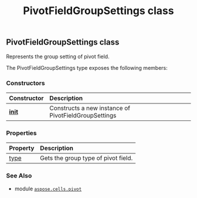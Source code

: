 ﻿---
title: PivotFieldGroupSettings class
second_title: Aspose.Cells for Python via .NET API References
description: 
type: docs
weight: 90
url: /aspose.cells.pivot/pivotfieldgroupsettings/
is_root: false
---

## PivotFieldGroupSettings class

Represents the group setting of pivot field.



The PivotFieldGroupSettings type exposes the following members:

### Constructors
| Constructor | Description |
| :- | :- |
| [__init__](/cells/python-net/aspose.cells.pivot/pivotfieldgroupsettings/__init__/#) | Constructs a new instance of PivotFieldGroupSettings |


### Properties
| Property | Description |
| :- | :- |
| [type](/cells/python-net/aspose.cells.pivot/pivotfieldgroupsettings/type) | Gets the group type of pivot field. |



### See Also
* module [`aspose.cells.pivot`](..)
